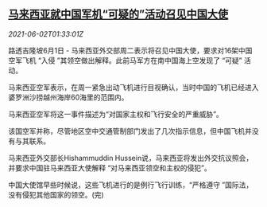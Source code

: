 <!--1622599263000-->
[马来西亚就中国军机“可疑的”活动召见中国大使](https://cn.reuters.com/article/malaysia-china-diplomacy-0601-tues-idCNKCS2DE040)
------

<div><i>2021-06-02T01:33:01Z</i></div><p>路透吉隆坡6月1日 - 马来西亚外交部周二表示将召见中国大使，要求对16架中国空军飞机 “入侵 ”其领空做出解释。此前马军方在南中国海上空发现了 “可疑” 活动。</p><p>马来西亚空军表示，在周一紧急出动飞机进行目视确认，当时中国的飞机已经进入婆罗洲沙捞越州海岸60海里的范围内。</p><p>马来西亚空军将这一事件描述为“对国家主权和飞行安全的严重威胁”。</p><p>该国空军并称，尽管地区空中交通管制部门发出了几次指示信息，但中国飞机并没有与其联系。</p><p>马来西亚外交部长Hishammuddin Hussein说，马来西亚将发出外交抗议照会，并要求中国驻马来西亚大使解释 “对马来西亚领空和主权的侵犯”。</p><p>中国大使馆早些时候说，这些飞机进行的是例行飞行训练，“严格遵守 ”国际法，没有侵犯其他国家的领空。(完)</p>

